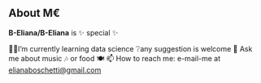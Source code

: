 ## About M€

**B-Eliana/B-Eliana** is ✨ special ✨

👩‍🎓I’m currently learning data science
❔any suggestion is welcome
💬 Ask me about music 🎶 or food 🍽
📫 How to reach me: e-mail-me at elianaboschetti@gmail.com 
